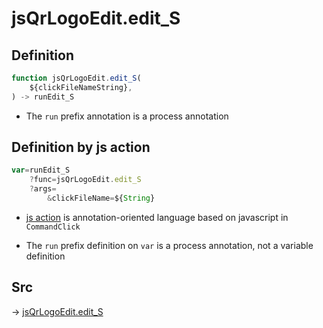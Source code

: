# jsQrLogoEdit.edit_S

## Definition

```js.js
function jsQrLogoEdit.edit_S(
	${clickFileNameString},
) -> runEdit_S
```

- The `run` prefix annotation is a process annotation
## Definition by js action

```js.js
var=runEdit_S
	?func=jsQrLogoEdit.edit_S
	?args=
		&clickFileName=${String}
```

- [js action](#) is annotation-oriented language based on javascript in `CommandClick`

- The `run` prefix definition on `var` is a process annotation, not a variable definition

## Src

-> [jsQrLogoEdit.edit_S](https://github.com/puutaro/CommandClick/blob/master/app/src/main/java/com/puutaro/commandclick/fragment_lib/terminal_fragment/js_interface/qr/JsQrLogoEdit.kt#L32)


